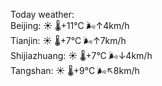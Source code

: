 Today weather:  
Beijing: ☀️   🌡️+11°C 🌬️↑4km/h  
Tianjin: ☀️   🌡️+7°C 🌬️↑7km/h  
Shijiazhuang: ☀️   🌡️+7°C 🌬️↓4km/h  
Tangshan: ☀️   🌡️+9°C 🌬️↖8km/h  
